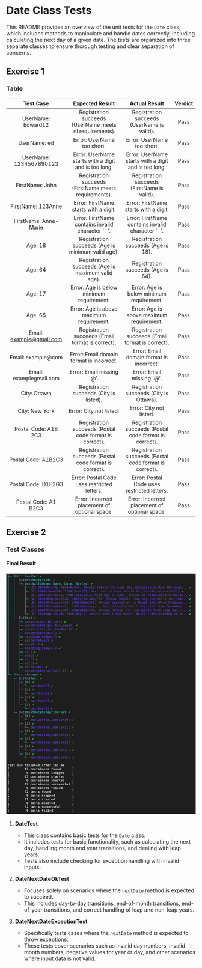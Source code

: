 # Date Class Tests

This README provides an overview of the unit tests for the `Date` class, which includes methods to manipulate and handle dates correctly, including calculating the next day of a given date. The tests are organized into three separate classes to ensure thorough testing and clear separation of concerns.

## Exercise 1

### Table
|      Test Case       |                      Expected Result                     |                 Actual Result                 | Verdict |
|:--------------------:|:--------------------------------------------------------:|:--------------------------------------------:|:-------:|
| UserName: Edward12   | Registration succeeds (UserName meets all requirements). | Registration succeeds (UserName is valid).   |  Pass   |
| UserName: ed         | Error: UserName too short.                               | Error: UserName too short.                   |  Pass   |
| UserName: 1234567890123 | Error: UserName starts with a digit and is too long.   | Error: UserName starts with a digit and is too long. | Pass |
| FirstName: John      | Registration succeeds (FirstName meets requirements).   | Registration succeeds (FirstName is valid).  |  Pass   |
| FirstName: 123Anne   | Error: FirstName starts with a digit.                    | Error: FirstName starts with a digit.        |  Pass   |
| FirstName: Anne-Marie| Error: FirstName contains invalid character '-'.        | Error: FirstName contains invalid character '-'. | Pass  |
| Age: 18              | Registration succeeds (Age is minimum valid age).        | Registration succeeds (Age is 18).           |  Pass   |
| Age: 64              | Registration succeeds (Age is maximum valid age).        | Registration succeeds (Age is 64).           |  Pass   |
| Age: 17              | Error: Age is below minimum requirement.                 | Error: Age is below minimum requirement.     |  Pass   |
| Age: 65              | Error: Age is above maximum requirement.                 | Error: Age is above maximum requirement.     |  Pass   |
| Email: example@gmail.com | Registration succeeds (Email format is correct).     | Registration succeeds (Email format is correct). | Pass  |
| Email: example@com   | Error: Email domain format is incorrect.                 | Error: Email domain format is incorrect.     |  Pass   |
| Email: examplegmail.com | Error: Email missing '@'.                             | Error: Email missing '@'.                    |  Pass   |
| City: Ottawa         | Registration succeeds (City is listed).                  | Registration succeeds (City is Ottawa).      |  Pass   |
| City: New York       | Error: City not listed.                                  | Error: City not listed.                      |  Pass   |
| Postal Code: A1B 2C3 | Registration succeeds (Postal code format is correct).   | Registration succeeds (Postal code format is correct). | Pass |
| Postal Code: A1B2C3  | Registration succeeds (Postal code format is correct).   | Registration succeeds (Postal code format is correct). | Pass |
| Postal Code: D1F2G3  | Error: Postal Code uses restricted letters.              | Error: Postal Code uses restricted letters.  |  Pass   |
| Postal Code: A1 B2C3 | Error: Incorrect placement of optional space.            | Error: Incorrect placement of optional space. |  Pass   |



## Exercise 2

### Test Classes

#### Final Result

![Result Image](./assets/result.png)

1. **DateTest**
   - This class contains basic tests for the `Date` class.
   - It includes tests for basic functionality, such as calculating the next day, handling month and year transitions, and dealing with leap years.
   - Tests also include checking for exception handling with invalid inputs.

2. **DateNextDateOkTest**
   - Focuses solely on scenarios where the `nextDate` method is expected to succeed.
   - This includes day-to-day transitions, end-of-month transitions, end-of-year transitions, and correct handling of leap and non-leap years.

3. **DateNextDateExceptionTest**
   - Specifically tests cases where the `nextDate` method is expected to throw exceptions.
   - These tests cover scenarios such as invalid day numbers, invalid month numbers, negative values for year or day, and other scenarios where input data is not valid.